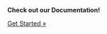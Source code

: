 <div class="container">
        <p><strong>Check out our Documentation!</strong>
        </p>
        <p>
            <a class="btn btn-primary btn-lg" href="/docs/getting-started" role="button">Get Started &raquo;</a>
        </p>
    </div>
